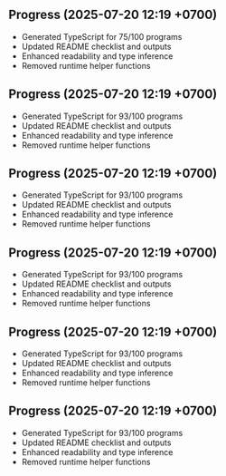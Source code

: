 ## Progress (2025-07-20 12:19 +0700)
- Generated TypeScript for 75/100 programs
- Updated README checklist and outputs
- Enhanced readability and type inference
- Removed runtime helper functions

## Progress (2025-07-20 12:19 +0700)
- Generated TypeScript for 93/100 programs
- Updated README checklist and outputs
- Enhanced readability and type inference
- Removed runtime helper functions
## Progress (2025-07-20 12:19 +0700)
- Generated TypeScript for 93/100 programs
- Updated README checklist and outputs
- Enhanced readability and type inference
- Removed runtime helper functions
## Progress (2025-07-20 12:19 +0700)
- Generated TypeScript for 93/100 programs
- Updated README checklist and outputs
- Enhanced readability and type inference
- Removed runtime helper functions
## Progress (2025-07-20 12:19 +0700)
- Generated TypeScript for 93/100 programs
- Updated README checklist and outputs
- Enhanced readability and type inference
- Removed runtime helper functions
## Progress (2025-07-20 12:19 +0700)
- Generated TypeScript for 93/100 programs
- Updated README checklist and outputs
- Enhanced readability and type inference
- Removed runtime helper functions
